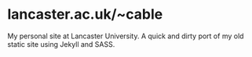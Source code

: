 # lancaster.ac.uk/~cable


My personal site at Lancaster University.
A quick and dirty port of my old static site using Jekyll and SASS.
